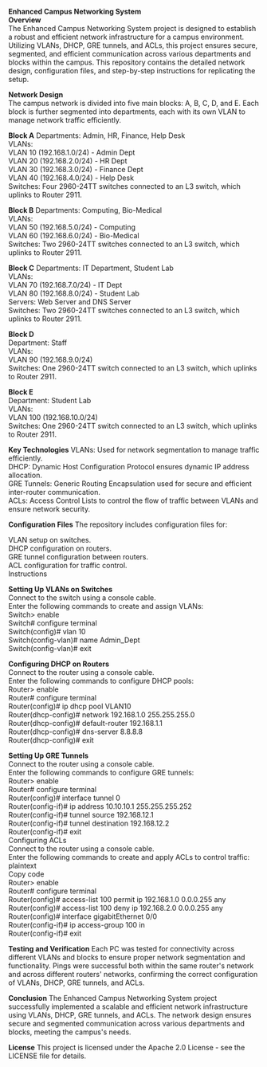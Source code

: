 **Enhanced Campus Networking System**  
**Overview**  
The Enhanced Campus Networking System project is designed to establish a robust and efficient network infrastructure for a campus environment. Utilizing VLANs, DHCP, GRE tunnels, and ACLs, this project ensures secure, segmented, and efficient communication across various departments and blocks within the campus. This repository contains the detailed network design, configuration files, and step-by-step instructions for replicating the setup.

**Network Design**  
The campus network is divided into five main blocks: A, B, C, D, and E. Each block is further segmented into departments, each with its own VLAN to manage network traffic efficiently.

**Block A**
Departments: Admin, HR, Finance, Help Desk  
VLANs:  
VLAN 10 (192.168.1.0/24) - Admin Dept  
VLAN 20 (192.168.2.0/24) - HR Dept  
VLAN 30 (192.168.3.0/24) - Finance Dept  
VLAN 40 (192.168.4.0/24) - Help Desk  
Switches: Four 2960-24TT switches connected to an L3 switch, which uplinks to Router 2911.

**Block B**
Departments: Computing, Bio-Medical  
VLANs:  
VLAN 50 (192.168.5.0/24) - Computing  
VLAN 60 (192.168.6.0/24) - Bio-Medical  
Switches: Two 2960-24TT switches connected to an L3 switch, which uplinks to Router 2911.  

**Block C**
Departments: IT Department, Student Lab  
VLANs:  
VLAN 70 (192.168.7.0/24) - IT Dept  
VLAN 80 (192.168.8.0/24) - Student Lab  
Servers: Web Server and DNS Server  
Switches: Two 2960-24TT switches connected to an L3 switch, which uplinks to Router 2911.  

**Block D**  
Department: Staff  
VLANs:  
VLAN 90 (192.168.9.0/24)  
Switches: One 2960-24TT switch connected to an L3 switch, which uplinks to Router 2911.  

**Block E**  
Department: Student Lab  
VLANs:  
VLAN 100 (192.168.10.0/24)  
Switches: One 2960-24TT switch connected to an L3 switch, which uplinks to Router 2911.  

**Key Technologies**
VLANs: Used for network segmentation to manage traffic efficiently.  
DHCP: Dynamic Host Configuration Protocol ensures dynamic IP address allocation.  
GRE Tunnels: Generic Routing Encapsulation used for secure and efficient inter-router communication.  
ACLs: Access Control Lists to control the flow of traffic between VLANs and ensure network security.  

**Configuration Files**
The repository includes configuration files for:  

VLAN setup on switches.  
DHCP configuration on routers.  
GRE tunnel configuration between routers.  
ACL configuration for traffic control.  
Instructions  

**Setting Up VLANs on Switches**  
Connect to the switch using a console cable.  
Enter the following commands to create and assign VLANs:  
Switch> enable  
Switch# configure terminal  
Switch(config)# vlan 10  
Switch(config-vlan)# name Admin_Dept  
Switch(config-vlan)# exit  

**Configuring DHCP on Routers**  
Connect to the router using a console cable.  
Enter the following commands to configure DHCP pools:  
Router> enable  
Router# configure terminal  
Router(config)# ip dhcp pool VLAN10  
Router(dhcp-config)# network 192.168.1.0 255.255.255.0  
Router(dhcp-config)# default-router 192.168.1.1  
Router(dhcp-config)# dns-server 8.8.8.8  
Router(dhcp-config)# exit  

**Setting Up GRE Tunnels**  
Connect to the router using a console cable.  
Enter the following commands to configure GRE tunnels:   
Router> enable  
Router# configure terminal  
Router(config)# interface tunnel 0   
Router(config-if)# ip address 10.10.10.1 255.255.255.252  
Router(config-if)# tunnel source 192.168.12.1  
Router(config-if)# tunnel destination 192.168.12.2  
Router(config-if)# exit  
Configuring ACLs  
Connect to the router using a console cable.  
Enter the following commands to create and apply ACLs to control traffic:  
plaintext  
Copy code  
Router> enable  
Router# configure terminal  
Router(config)# access-list 100 permit ip 192.168.1.0 0.0.0.255 any  
Router(config)# access-list 100 deny ip 192.168.2.0 0.0.0.255 any  
Router(config)# interface gigabitEthernet 0/0  
Router(config-if)# ip access-group 100 in  
Router(config-if)# exit  

**Testing and Verification**
Each PC was tested for connectivity across different VLANs and blocks to ensure proper network segmentation and functionality. Pings were successful both within the same router's network and across different routers' networks, confirming the correct configuration of VLANs, DHCP, GRE tunnels, and ACLs.

**Conclusion**
The Enhanced Campus Networking System project successfully implemented a scalable and efficient network infrastructure using VLANs, DHCP, GRE tunnels, and ACLs. The network design ensures secure and segmented communication across various departments and blocks, meeting the campus's needs.

**License**
This project is licensed under the Apache 2.0 License - see the LICENSE file for details.
